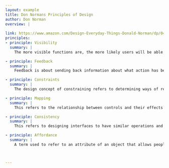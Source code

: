 ```yaml
---
layout: example
title: Don Normans Principles of Design
author: Don Norman
overview: |
    
link: https://www.amazon.com/Design-Everyday-Things-Donald-Norman/dp/0465067107
principles:
- principle: Visibility
  summary: |
    The more visible functions are, the more likely users will be able to know what to do next. In contrast, when functions are out of sight, it makes them more difficult to find and know how to use.

- principle: Feedback
  summary: |
    Feedback is about sending back information about what action has been done and what has been accomplished, allowing the person to continue with the activity. Various kinds of feedback are available for interaction design-audio, tactile, verbal, and combinations of these.

- principle: Constraints
  summary: |
    The design concept of constraining refers to determining ways of restricting the kind of user interaction that can take place at a given moment. There are various ways this can be achieved.

- principle: Mapping
  summary: |
    This refers to the relationship between controls and their effects in the world. Nearly all artifacts need some kind of mapping between controls and effects, whether it is a flashlight, car, power plant, or cockpit. An example of a good mapping between control and effect is the up and down arrows used to represent the up and down movement of the cursor, respectively, on a computer keyboard.

- principle: Consistency
  summary: |
    This refers to designing interfaces to have similar operations and use similar elements for achieving similar tasks. In particular, a consistent interface is one that follows rules, such as using the same operation to select all objects. For example, a consistent operation is using the same input action to highlight any graphical object at the interface, such as always clicking the left mouse button. Inconsistent interfaces, on the other hand, allow exceptions to a rule.

- principle: Affordance
  summary: |
    A term used to refer to an attribute of an object that allows people to know how to use it. For example, a mouse button invites pushing (in so doing acting clicking) by the way it is physically constrained in its plastic shell. At a very simple level, to afford means to give a clue (Norman, 1988). When the affordances of a physical object are perceptually obvious it is easy to know how to interact with it.



---
```

